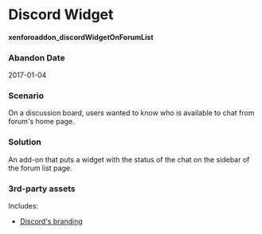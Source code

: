 # Discord Widget
#### xenforoaddon_discordWidgetOnForumList

### Abandon Date

2017-01-04

### Scenario

On a discussion board, users wanted to know who is available to chat from forum's home page.

### Solution

An add-on that puts a widget with the status of the chat on the sidebar of the forum list page.

### 3rd-party assets

Includes:

* [Discord's branding](https://discordapp.com/branding)


